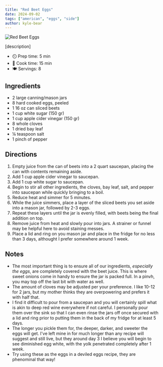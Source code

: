```yaml
---
title: "Red Beet Eggs"
date: 2024-09-02
tags: ["american", "eggs", "side"]
author: kyle-bear
---
```


![Red Beet Eggs](/pix/red-beet-eggs.webp)

[description]

- ⏲️ Prep time: 5 min
- 🍳 Cook time: 15 min
- 🍽️ Servings: 8

## Ingredients

- 2 large canning/mason jars
- 8 hard cooked eggs, peeled
- 1 16 oz can sliced beets
- 1 cup white sugar (150 gr)
- 1 cup apple cider vinegar (150 gr)
- 8 whole cloves
- 1 dried bay leaf
- ¼ teaspoon salt
- 1 pinch of pepper

## Directions

1. Empty juice from the can of beets into a 2 quart saucepan, placing the can with contents remaining aside.
2. Add 1 cup apple cider vinegar to saucepan.
3. Add 1 cup white sugar to saucepan.
4. Begin to stir all other ingredients, the cloves, bay leaf, salt, and pepper into saucepan while quickly bringing to a boil.
5. Reduce heat and simmer for 5 minutes.
6. While the juice simmers, place a layer of the sliced beets you set aside into a mason jar, followed by 2-3 eggs.
7. Repeat these layers until the jar is evenly filled, with beets being the final addition on top.
8. Remove juice from heat and slowly pour into jars. A strainer or funnel may be helpful here to avoid staining messes.
9. Place a lid and ring on you mason jar and place in the fridge for no less than 3 days, althought I prefer somewhere around 1 week.

## Notes

- The most important thing is to ensure all of our ingredients, _especially the eggs_, are completely covered with the beet juice. This is where sweet onions come in handy to ensure the jar is packed full. In a pinvh, you may top off the last bit with water as well.
- The amount of cloves may be adjusted per your preference. I like 10-12 for 2 jars, but my mother thinks they are overpowering and prefers it with half that.
- I find it difficult to pour from a saucepan and you will certainly spill what is akin to deep red wine everywhere if not careful. I personally pour them over the sink so that I can even rinse the jars off once secured with a lid and ring prior to putting them in the back of my fridge for at least 5 days.
- The longer you pickle them for, the deeper, darker, and sweeter the eggs will get. I've left mine in for much longer than any recipe will suggest and still live, but they around day 3 I believe you will begin to see diminished egg white, with the yolk penetrated completely after 1 week.
- Try using these as the eggs in a deviled eggs recipe, they are phenominal that way!
